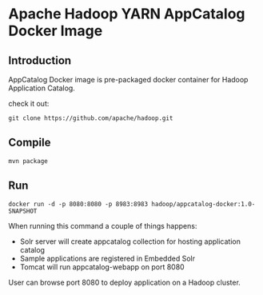 <!---
  Licensed under the Apache License, Version 2.0 (the "License");
  you may not use this file except in compliance with the License.
  You may obtain a copy of the License at

   http://www.apache.org/licenses/LICENSE-2.0

  Unless required by applicable law or agreed to in writing, software
  distributed under the License is distributed on an "AS IS" BASIS,
  WITHOUT WARRANTIES OR CONDITIONS OF ANY KIND, either express or implied.
  See the License for the specific language governing permissions and
  limitations under the License. See accompanying LICENSE file.
-->
# Apache Hadoop YARN AppCatalog Docker Image

## Introduction

AppCatalog Docker image is pre-packaged docker container for Hadoop Application Catalog.

check it out:

```
git clone https://github.com/apache/hadoop.git
```

## Compile

```
mvn package
```

## Run

```
docker run -d -p 8080:8080 -p 8983:8983 hadoop/appcatalog-docker:1.0-SNAPSHOT
```

When running this command a couple of things happens:
* Solr server will create appcatalog collection for hosting application catalog
* Sample applications are registered in Embedded Solr
* Tomcat will run appcatalog-webapp on port 8080

User can browse port 8080 to deploy application on a Hadoop cluster.
